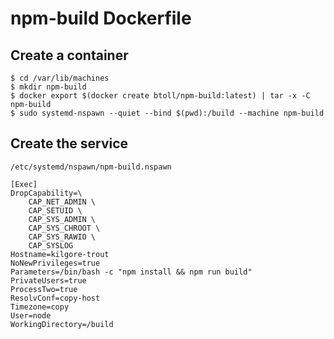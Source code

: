 # npm-build  Dockerfile

## Create a container

```
$ cd /var/lib/machines
$ mkdir npm-build
$ docker export $(docker create btoll/npm-build:latest) | tar -x -C npm-build
$ sudo systemd-nspawn --quiet --bind $(pwd):/build --machine npm-build
```

## Create the service

`/etc/systemd/nspawn/npm-build.nspawn`

```
[Exec]
DropCapability=\
	CAP_NET_ADMIN \
	CAP_SETUID \
	CAP_SYS_ADMIN \
	CAP_SYS_CHROOT \
	CAP_SYS_RAWIO \
	CAP_SYSLOG
Hostname=kilgore-trout
NoNewPrivileges=true
Parameters=/bin/bash -c "npm install && npm run build"
PrivateUsers=true
ProcessTwo=true
ResolvConf=copy-host
Timezone=copy
User=node
WorkingDirectory=/build

```


